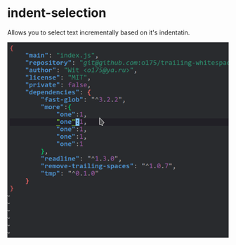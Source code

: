 # indent-selection
Allows you to select text incrementally based on it's indentatin.

![](select1.gif)
